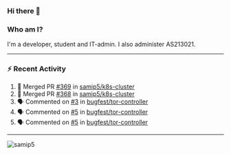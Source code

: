 ### Hi there 👋

### Who am I?
I'm a developer, student and IT-admin. I also administer AS213021.

---
### :zap: Recent Activity
<!--START_SECTION:activity-->
1. 🎉 Merged PR [#369](https://github.com/samip5/k8s-cluster/pull/369) in [samip5/k8s-cluster](https://github.com/samip5/k8s-cluster)
2. 🎉 Merged PR [#368](https://github.com/samip5/k8s-cluster/pull/368) in [samip5/k8s-cluster](https://github.com/samip5/k8s-cluster)
3. 🗣 Commented on [#3](https://github.com/bugfest/tor-controller/issues/3) in [bugfest/tor-controller](https://github.com/bugfest/tor-controller)
4. 🗣 Commented on [#5](https://github.com/bugfest/tor-controller/issues/5) in [bugfest/tor-controller](https://github.com/bugfest/tor-controller)
5. 🗣 Commented on [#5](https://github.com/bugfest/tor-controller/issues/5) in [bugfest/tor-controller](https://github.com/bugfest/tor-controller)
<!--END_SECTION:activity-->
---

<img align="center" src="https://github-readme-stats.vercel.app/api?username=samip5&show_icons=true" alt="samip5" />
